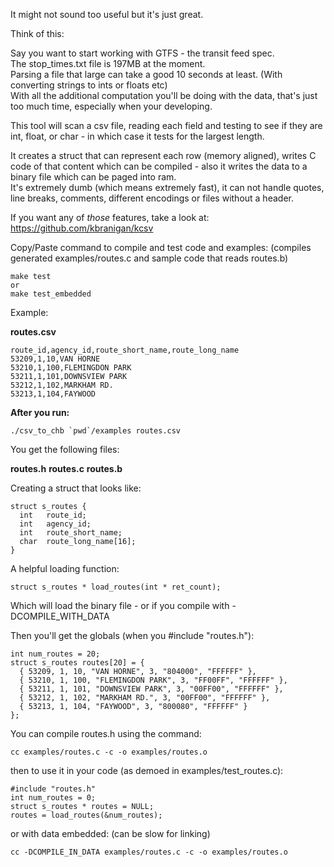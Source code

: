 

It might not sound too useful but it's just great.

Think of this:

Say you want to start working with GTFS - the transit feed spec.<br />
The stop_times.txt file is 197MB at the moment.<br />
Parsing a file that large can take a good 10 seconds at least. (With converting strings to ints or floats etc)<br />
With all the additional computation you'll be doing with the data, that's just too much time, especially when your developing.<br />

This tool will scan a csv file, reading each field and testing to see if they are int, float, or char - in which case it tests for the largest length.<br />

It creates a struct that can represent each row (memory aligned), writes C code of that content which can be compiled - also it writes the data to a binary file which can be paged into ram.<br />
It's extremely dumb (which means extremely fast), it can not handle quotes, line breaks, comments, different encodings or files without a header.

If you want any of _those_ features, take a look at: https://github.com/kbranigan/kcsv

Copy/Paste command to compile and test code and examples: (compiles generated examples/routes.c and sample code that reads routes.b)
```
make test
or
make test_embedded
```

Example:

<b>routes.csv</b>

```
route_id,agency_id,route_short_name,route_long_name
53209,1,10,VAN HORNE
53210,1,100,FLEMINGDON PARK
53211,1,101,DOWNSVIEW PARK
53212,1,102,MARKHAM RD.
53213,1,104,FAYWOOD
```

<b>After you run:</b>

```
./csv_to_chb `pwd`/examples routes.csv
```

You get the following files:

<b>routes.h</b>
<b>routes.c</b>
<b>routes.b</b>

Creating a struct that looks like:
```
struct s_routes {
  int   route_id;
  int   agency_id;
  int   route_short_name;
  char  route_long_name[16];
}
```

A helpful loading function:

```
struct s_routes * load_routes(int * ret_count);
```

Which will load the binary file - or if you compile with -DCOMPILE_WITH_DATA

Then you'll get the globals (when you #include "routes.h"):

```
int num_routes = 20;
struct s_routes routes[20] = {
  { 53209, 1, 10, "VAN HORNE", 3, "804000", "FFFFFF" },
  { 53210, 1, 100, "FLEMINGDON PARK", 3, "FF00FF", "FFFFFF" },
  { 53211, 1, 101, "DOWNSVIEW PARK", 3, "00FF00", "FFFFFF" },
  { 53212, 1, 102, "MARKHAM RD.", 3, "00FF00", "FFFFFF" },
  { 53213, 1, 104, "FAYWOOD", 3, "800080", "FFFFFF" }
};
```

You can compile routes.h using the command:

```
cc examples/routes.c -c -o examples/routes.o
```

then to use it in your code (as demoed in examples/test_routes.c):

```
#include "routes.h"
int num_routes = 0;
struct s_routes * routes = NULL;
routes = load_routes(&num_routes);
```

or with data embedded:  (can be slow for linking)

```
cc -DCOMPILE_IN_DATA examples/routes.c -c -o examples/routes.o
```
